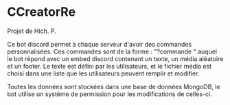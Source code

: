 # CCreatorRe
Projet de Hich. P.

Ce bot discord permet à chaque serveur d'avoir des commandes personnalisées. Ces commandes sont de la forme : "?commande <personne1> <personne2>" auquel le bot répond avec un embed discord contenant un texte, un média aléatoire et un footer.
Le texte est défini par les utilisateurs, et le fichier média est choisi dans une liste que les utilisateurs peuvent remplir et modifier.

Toutes les données sont stockées dans une base de données MongoDB, le bot utilise un système de permission pour les modifications de celles-ci.
